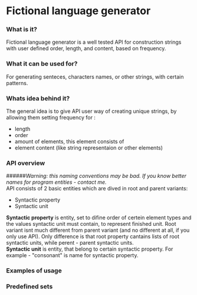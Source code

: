 # Fictional language generator
<h3>What is it?</h3>
Fictional language generator is a well tested API for construction strings with user defined order, length, and content, based on frequency.
<h3>What it can be used for?</h3>
For generating senteces, characters names, or other strings, with certain patterns.
<h3>Whats idea behind it?</h3>
The general idea is to give API user way of creating unique strings, by allowing them setting frequency for : 
<ul>
<li>length</li>
<li>order</li>
<li>amount of elements, this element consists of</li>
<li>element content (like string representaion or other elements)</li>
</ul>
<h3>API overview</h3>
######<i>Warning: this naming conventions may be bad. If you know better names for program entities - contact me.</i> <br/>
API consists of 2 basic entities which are dived in root and parent variants:
<ul>
<li>Syntactic property</li>
<li>Syntactic unit</li>
</ul>
<b>Syntactic property</b> is entity, set to difine order of certein element types and the values syntactic unit must contain, to represent finished unit. Root variant isnt much different from parent variant (and no different at all, if you only use API). Only difference is that root property cantains lists of root syntactic units, while perent - parent syntactic units.<br/>
<b>Syntactic unit</b> is entity, that belong to certain syntactic property.
For example - "consonant" is name for syntactic property.

<h3>Examples of usage</h3>
<h3>Predefined sets</h3>
